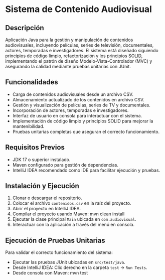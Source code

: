 # Sistema de Contenido Audiovisual

## Descripción

Aplicación Java para la gestión y manipulación de contenidos audiovisuales, incluyendo películas, series de televisión, documentales, actores, temporadas e investigadores. El sistema está diseñado siguiendo principios de código limpio, refactorización y los principios SOLID, implementando el patrón de diseño Modelo-Vista-Controlador (MVC) y asegurando la calidad mediante pruebas unitarias con JUnit.

## Funcionalidades

- Carga de contenidos audiovisuales desde un archivo CSV.
- Almacenamiento actualizado de los contenidos en archivo CSV.
- Gestión y visualización de películas, series de TV y documentales.
- Incorporación de actores, temporadas e investigadores.
- Interfaz de usuario en consola para interactuar con el sistema.
- Implementación de código limpio y principios SOLID para mejorar la mantenibilidad.
- Pruebas unitarias completas que aseguran el correcto funcionamiento.

## Requisitos Previos

- JDK 17 o superior instalado.
- Maven configurado para gestión de dependencias.
- IntelliJ IDEA recomendado como IDE para facilitar ejecución y pruebas.

## Instalación y Ejecución

1. Clonar o descargar el repositorio.
2. Colocar el archivo `contenidos.csv` en la raíz del proyecto.
3. Abrir el proyecto en IntelliJ IDEA.
4. Compilar el proyecto usando Maven:
   mvn clean install
5. Ejecutar la clase principal `Main` ubicada en `com.audiovisual`.
6. Interactuar con la aplicación a través del menú en consola.

## Ejecución de Pruebas Unitarias

Para validar el correcto funcionamiento del sistema:

- Ejecutar las pruebas JUnit ubicadas en `src/test/java`.
- Desde IntelliJ IDEA: Clic derecho en la carpeta `test` → `Run Tests`.
- Desde consola con Maven:
  mvn test
